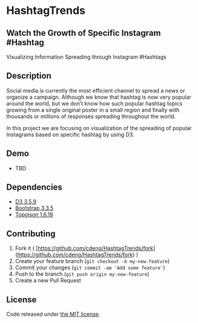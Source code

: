 # HashtagTrends

## Watch the Growth of Specific Instagram #Hashtag

Visualizing Information Spreading through Instagram #Hashtags

## Description

Social media is currently the most efficient channel to spread a news or 
organize a campaign. Although we know that hashtag is now very popular around
the world, but we don’t know how such popular hashtag topics growing from
a single original poster in a small region and finally with thousands
or millions of responses spreading throughout the world.

In this project we are focusing on visualization of the spreading of popular
Instagrams based on specific hashtag by using D3.

## Demo

* TBD

## Dependencies

* [D3 3.5.9](http://d3js.org/)
* [Bootstrap 3.3.5](http://getbootstrap.com/)
* [Topojson 1.6.19](https://github.com/mbostock/topojson)

## Contributing

1. Fork it ( [https://github.com/cdeng/HashtagTrends/fork]
(https://github.com/cdeng/HashtagTrends/fork) )
2. Create your feature branch (`git checkout -b my-new-feature`)
3. Commit your changes (`git commit -am 'Add some feature'`)
4. Push to the branch (`git push origin my-new-feature`)
5. Create a new Pull Request

## License

Code released under [the MIT license](https://github.com/twbs/bootstrap/blob/master/LICENSE).